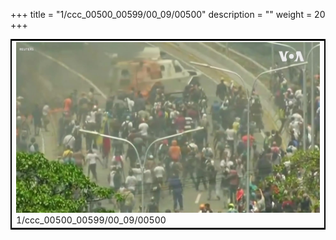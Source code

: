 +++
title = "1/ccc_00500_00599/00_09/00500"
description = ""
weight = 20
+++

<table style="border:2px solid black;max-width:800px;max-height:800px;" 
><tr><td>
<img class="center-fit-jpg"
src="/jpg_/aaa_20190430_NxaOmWaI8sI_00499.jpg">
1/ccc_00500_00599/00_09/00500
</img></td></tr></table>
